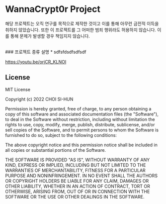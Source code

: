 # WannaCrypt0r Project
해당 프로젝트는 오직 연구를 목적으로 제작한 것이고 이를 통해 아무런 금전적 이득을 취하지 않았습니다. 또한 이 프로젝트를 그 어떠한 범죄 행위라도 허용하지 않습니다. 이를 통해 문제가 발생할 경우 책임지지 않습니다.

<br />
### 프로젝트 종류 설명
  * sdfsfdsdfsdfsdf

https://youtu.be/orjCR_KLNOI

## License
MIT License

Copyright (c) 2022 CHOI SI-HUN

Permission is hereby granted, free of charge, to any person obtaining a copy
of this software and associated documentation files (the "Software"), to deal
in the Software without restriction, including without limitation the rights
to use, copy, modify, merge, publish, distribute, sublicense, and/or sell
copies of the Software, and to permit persons to whom the Software is
furnished to do so, subject to the following conditions:

The above copyright notice and this permission notice shall be included in all
copies or substantial portions of the Software.

THE SOFTWARE IS PROVIDED "AS IS", WITHOUT WARRANTY OF ANY KIND, EXPRESS OR
IMPLIED, INCLUDING BUT NOT LIMITED TO THE WARRANTIES OF MERCHANTABILITY,
FITNESS FOR A PARTICULAR PURPOSE AND NONINFRINGEMENT. IN NO EVENT SHALL THE
AUTHORS OR COPYRIGHT HOLDERS BE LIABLE FOR ANY CLAIM, DAMAGES OR OTHER
LIABILITY, WHETHER IN AN ACTION OF CONTRACT, TORT OR OTHERWISE, ARISING FROM,
OUT OF OR IN CONNECTION WITH THE SOFTWARE OR THE USE OR OTHER DEALINGS IN THE
SOFTWARE.
